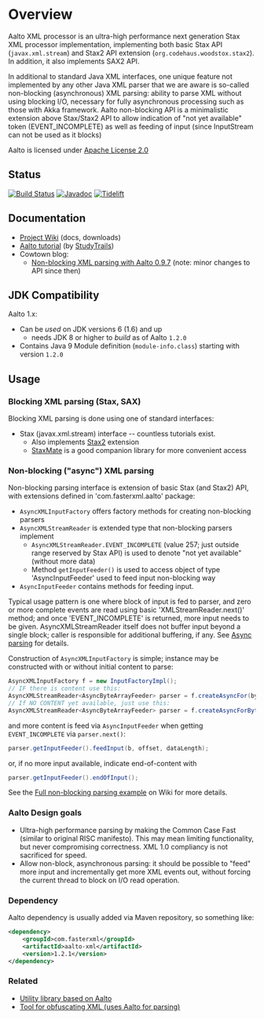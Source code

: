 # Overview

Aalto XML processor is an ultra-high performance next generation Stax XML processor implementation, implementing both
basic Stax API (`javax.xml.stream`) and Stax2 API extension (`org.codehaus.woodstox.stax2`).
In addition, it also implements SAX2 API.

In additional to standard Java XML interfaces, one unique feature not implemented by any other Java XML parser
that we are aware is so-called non-blocking (asynchronous) XML parsing: ability to parse XML without using
blocking I/O, necessary for fully asynchronous processing such as those with Akka framework.
Aalto non-blocking API is a minimalistic extension above Stax/Stax2 API to allow indication of "not yet available" token (EVENT_INCOMPLETE) as well as feeding of input (since InputStream can not be used as it blocks)

Aalto is licensed under [Apache License 2.0](http://www.apache.org/licenses/LICENSE-2.0.txt)

## Status

[![Build Status](https://travis-ci.org/FasterXML/aalto-xml.svg)](https://travis-ci.org/FasterXML/aalto-xml)
[![Javadoc](https://javadoc-emblem.rhcloud.com/doc/com.fasterxml/aalto-xml/badge.svg)](http://www.javadoc.io/doc/com.fasterxml/aalto-xml)
[![Tidelift](https://tidelift.com/badges/package/maven/com.fasterxml:aalto-xml)](https://tidelift.com/subscription/pkg/maven-com-fasterxml-aalto-xml?utm_source=maven-com-fasterxml-aalto-xml&utm_medium=referral&utm_campaign=readme)

## Documentation

* [Project Wiki](https://github.com/FasterXML/aalto-xml/wiki) (docs, downloads)
* [Aalto tutorial](http://www.studytrails.com/java/xml/aalto/java-xml-aalto-introduction.jsp) (by [StudyTrails](http://www.studytrails.com))
* Cowtown blog:
    * [Non-blocking XML parsing with Aalto 0.9.7](http://www.cowtowncoder.com/blog/archives/2011/03/entry_451.html) (note: minor changes to API since then)

## JDK Compatibility

Aalto 1.x:

* Can be _used_ on JDK versions 6 (1.6) and up
    * needs JDK 8 or higher to _build_ as of Aalto `1.2.0`
* Contains Java 9 Module definition (`module-info.class`) starting with version `1.2.0`

## Usage

### Blocking XML parsing (Stax, SAX)

Blocking XML parsing is done using one of standard interfaces:

* Stax (javax.xml.stream) interface -- countless tutorials exist.
    * Also implements [Stax2](../../../stax2-api)  extension
    * [StaxMate](../../../StaxMate) is a good companion library for more convenient access

### Non-blocking ("async") XML parsing

Non-blocking parsing interface is extension of basic Stax (and Stax2) API, with extensions defined in 'com.fasterxml.aalto' package:

* `AsyncXMLInputFactory` offers factory methods for creating non-blocking parsers
* `AsyncXMLStreamReader` is extended type that non-blocking parsers implement
    * `AsyncXMLStreamReader.EVENT_INCOMPLETE` (value 257; just outside range reserved by Stax API) is used to denote "not yet available" (without more data)
    * Method `getInputFeeder()` is used to access object of type 'AsyncInputFeeder' used to feed input non-blocking way
* `AsyncInputFeeder` contains methods for feeding input.

Typical usage pattern is one where block of input is fed to parser, and zero or more complete events are read using basic 'XMLStreamReader.next()' method; and once 'EVENT_INCOMPLETE' is returned, more input needs to be given. AsyncXMLStreamReader itself does not buffer input beyond a single block; caller is responsible for additional buffering, if any.
See [Async parsing](Code-sample:-Async-parsing) for details.

Construction of `AsyncXMLInputFactory` is simple; instance may be constructed with or without initial content to parse:

```java
AsyncXMLInputFactory f = new InputFactoryImpl();
// IF there is content use this:
AsyncXMLStreamReader<AsyncByteArrayFeeder> parser = f.createAsyncFor(byteArray);
// If NO CONTENT yet available, just use this:
AsyncXMLStreamReader<AsyncByteArrayFeeder> parser = f.createAsyncForByteArray();
```

and more content is feed via `AsyncInputFeeder` when getting `EVENT_INCOMPLETE` via `parser.next()`:

```java
parser.getInputFeeder().feedInput(b, offset, dataLength);
```

or, if no more input available, indicate end-of-content with

```java
parser.getInputFeeder().endOfInput();
```

See the [Full non-blocking parsing example](../../wiki/Code-sample:-Async-parsing) on Wiki for more details.

### Aalto Design goals

* Ultra-high performance parsing by making the Common Case Fast (similar to original RISC manifesto). This may mean limiting functionality, but never compromising correctness. XML 1.0 compliancy is not sacrificed for speed.
* Allow non-block, asynchronous parsing: it should be possible to "feed" more input and incrementally get more XML events out, without forcing the current thread to block on I/O read operation. 

### Dependency

Aalto dependency is usually added via Maven repository, so something like:

```xml
<dependency>
    <groupId>com.fasterxml</groupId>
    <artifactId>aalto-xml</artifactId>
    <version>1.2.1</version>
</dependency>
```

### Related

* [Utility library based on Aalto](https://github.com/skjolber/async-stax-utils)
* [Tool for obfuscating XML (uses Aalto for parsing)](https://github.com/adamretter/duplicitous)
